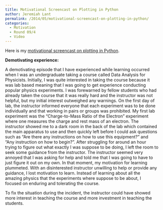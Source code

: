 ```yaml
---
title: Motivational Screencast on Plotting in Python
author: Jeremiah Lant
permalink: /2014/05/motivational-screencast-on-plotting-in-python/
categories:
  - Motivation
  - Round 09/4
  - Video
---
```

Here is my [motivational screencast on plotting in Python][1].

**Demotivating experience:**

A demotivating episode that I have experienced while learning occurred when I was an undergraduate taking a course called Data Analysis for Physicists. Initially, I was quite interested in taking the course because it was lab based meaning that I was going to get experience conducting popular physics experiments. I was forewarned by fellow students who had already taken the course that it was really hard and the instructor was not helpful, but my initial interest outweighed any warnings. On the first day of lab, the instructor informed everyone that each experiment was to be done individually and that working in pairs or groups was prohibited. My first lab experiment was the &#8220;Charge-to-Mass Ratio of the Electron&#8221; experiment where one measures the charge and rest mass of an electron. The instructor showed me to a dark room in the back of the lab which contained the main apparatus to use and then quickly left before I could ask questions such as &#8220;Are there any instructions on how to use this equipment?&#8221; and &#8220;Any instruction on how to begin?&#8221;. After struggling for around an hour trying to figure out what exactly I was suppose to be doing, I left the room to seek some guidance from the instructor. The instructor seemed very annoyed that I was asking for help and told me that I was going to have to just figure it out on my own. In that moment, my motivation for learning plummeted. With an disinterested instructor unwilling to help or provide any guidance, I lost motivation to learn. Instead of learning about all the amazing physics that the experiments where suppose to be about, I focused on enduring and tolerating the course.

To fix the situation during the incident, the instructor could have showed more interest in teaching the course and more investment in teaching the students.

&nbsp;

 [1]: https://www.youtube.com/watch?v=r6CIjJOGYIc&feature=youtu.be
